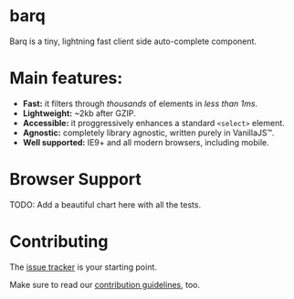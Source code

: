 barq
====

Barq is a tiny, lightning fast client side auto-complete component.

# Main features:

 - **Fast:** it filters through _thousands_ of elements in _less than 1ms_.
 - **Lightweight:** ~2kb after GZIP.
 - **Accessible:** it proggressively enhances a standard `<select>` element.
 - **Agnostic:** completely library agnostic, written purely in VanillaJS™.
 - **Well supported:** IE9+ and all modern browsers, including mobile.

# Browser Support

TODO: Add a beautiful chart here with all the tests.

# Contributing

The [issue tracker](https://github.com/joaocunha/barq/issues) is your starting point.

Make sure to read our [contribution guidelines](https://github.com/joaocunha/barq/blob/master/CONTRIBUTING.MD), too.

